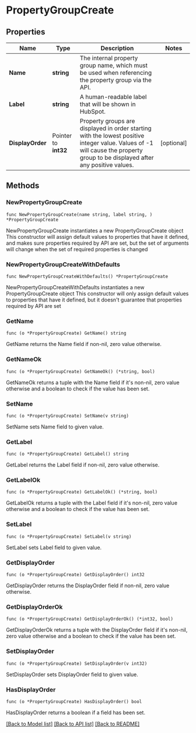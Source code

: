 # PropertyGroupCreate

## Properties

Name | Type | Description | Notes
------------ | ------------- | ------------- | -------------
**Name** | **string** | The internal property group name, which must be used when referencing the property group via the API. | 
**Label** | **string** | A human-readable label that will be shown in HubSpot. | 
**DisplayOrder** | Pointer to **int32** | Property groups are displayed in order starting with the lowest positive integer value. Values of -1 will cause the property group to be displayed after any positive values. | [optional] 

## Methods

### NewPropertyGroupCreate

`func NewPropertyGroupCreate(name string, label string, ) *PropertyGroupCreate`

NewPropertyGroupCreate instantiates a new PropertyGroupCreate object
This constructor will assign default values to properties that have it defined,
and makes sure properties required by API are set, but the set of arguments
will change when the set of required properties is changed

### NewPropertyGroupCreateWithDefaults

`func NewPropertyGroupCreateWithDefaults() *PropertyGroupCreate`

NewPropertyGroupCreateWithDefaults instantiates a new PropertyGroupCreate object
This constructor will only assign default values to properties that have it defined,
but it doesn't guarantee that properties required by API are set

### GetName

`func (o *PropertyGroupCreate) GetName() string`

GetName returns the Name field if non-nil, zero value otherwise.

### GetNameOk

`func (o *PropertyGroupCreate) GetNameOk() (*string, bool)`

GetNameOk returns a tuple with the Name field if it's non-nil, zero value otherwise
and a boolean to check if the value has been set.

### SetName

`func (o *PropertyGroupCreate) SetName(v string)`

SetName sets Name field to given value.


### GetLabel

`func (o *PropertyGroupCreate) GetLabel() string`

GetLabel returns the Label field if non-nil, zero value otherwise.

### GetLabelOk

`func (o *PropertyGroupCreate) GetLabelOk() (*string, bool)`

GetLabelOk returns a tuple with the Label field if it's non-nil, zero value otherwise
and a boolean to check if the value has been set.

### SetLabel

`func (o *PropertyGroupCreate) SetLabel(v string)`

SetLabel sets Label field to given value.


### GetDisplayOrder

`func (o *PropertyGroupCreate) GetDisplayOrder() int32`

GetDisplayOrder returns the DisplayOrder field if non-nil, zero value otherwise.

### GetDisplayOrderOk

`func (o *PropertyGroupCreate) GetDisplayOrderOk() (*int32, bool)`

GetDisplayOrderOk returns a tuple with the DisplayOrder field if it's non-nil, zero value otherwise
and a boolean to check if the value has been set.

### SetDisplayOrder

`func (o *PropertyGroupCreate) SetDisplayOrder(v int32)`

SetDisplayOrder sets DisplayOrder field to given value.

### HasDisplayOrder

`func (o *PropertyGroupCreate) HasDisplayOrder() bool`

HasDisplayOrder returns a boolean if a field has been set.


[[Back to Model list]](../README.md#documentation-for-models) [[Back to API list]](../README.md#documentation-for-api-endpoints) [[Back to README]](../README.md)



